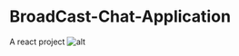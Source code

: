 # BroadCast-Chat-Application 
A react project
![alt](https://github.com/pinku7499/BroadCast-Chat-Application/blob/master/Screenshot%20(71).png)
